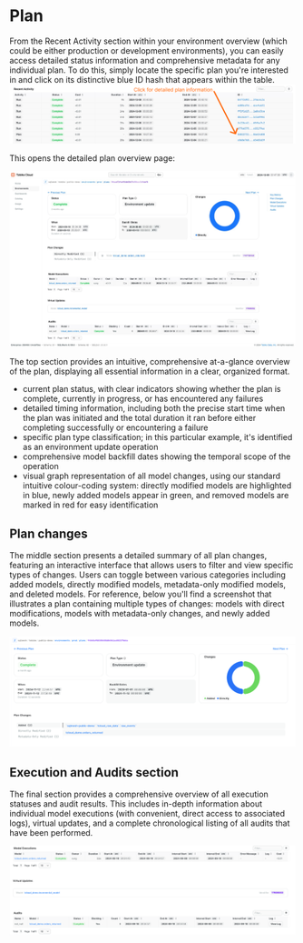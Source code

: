 # Plan

From the Recent Activity section within your environment overview (which could be either production or development environments), you can easily access detailed status information and comprehensive metadata for any individual plan. To do this, simply locate the specific plan you're interested in and click on its distinctive blue ID hash that appears within the table. 
![tcloud paln information](plan_info.png)

This opens the detailed plan overview page: 

![tcloud plan](tcloud_plan.png)

The top section provides an intuitive, comprehensive at-a-glance overview of the plan, displaying all essential information in a clear, organized format.

- current plan status, with clear indicators showing whether the plan is complete, currently in progress, or has encountered any failures
- detailed timing information, including both the precise start time when the plan was initiated and the total duration it ran before either completing successfully or encountering a failure
- specific plan type classification; in this particular example, it's identified as an environment update operation
- comprehensive model backfill dates showing the temporal scope of the operation
- visual graph representation of all model changes, using our standard intuitive colour-coding system: directly modified models are highlighted in blue, newly added models appear in green, and removed models are marked in red for easy identification

## Plan changes

The middle section presents a detailed summary of all plan changes, featuring an interactive interface that allows users to filter and view specific types of changes. Users can toggle between various categories including added models, directly modified models, metadata-only modified models, and deleted models. For reference, below you'll find a screenshot that illustrates a plan containing multiple types of changes: models with direct modifications, models with metadata-only changes, and newly added models.

![plan example](plan_example.png)

## Execution and Audits section

The final section provides a comprehensive overview of all execution statuses and audit results. This includes in-depth information about individual model executions (with convenient, direct access to associated logs), virtual updates, and a complete chronological listing of all audits that have been performed.

![tcloud plan audits section](tcloud_plan_zoom.png)